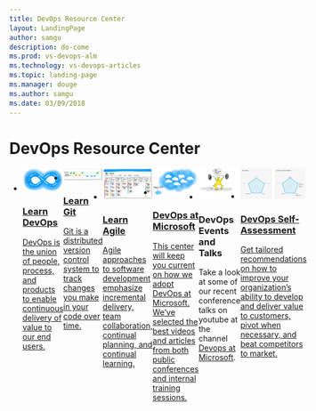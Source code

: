 ```yaml
---
title: DevOps Resource Center
layout: LandingPage
author: samgu
description: do-come
ms.prod: vs-devops-alm
ms.technology: vs-devops-articles
ms.topic: landing-page
ms.manager: douge
ms.author: samgu
ms.date: 03/09/2018
---
```

# DevOps Resource Center

<ul class="panelContent cardsC" style="display: flex;">
    <li>
        <a href="what-is-devops.md">
            <div class="cardSize">
                <div class="cardPadding">
                    <div class="card">
                        <div class="cardImageOuter">
                            <div class="cardImage bgdAccent1">
                                <img class="x-hidden-focus" alt="" src="_img/devops-cycle.png" data-linktype="external">
                            </div>
                        </div>
                        <div class="cardText">
                            <h3>Learn DevOps</h3>
                            <p>DevOps is the union of people, process, and products to enable continuous delivery of value to our end users.</p>
                        </div>
                    </div>
                </div>
            </div>
        </a>
    </li>
    <li>
        <a href="what-is-git.md">
            <div class="cardSize">
                <div class="cardPadding">
                    <div class="card">
                        <div class="cardImageOuter">
                            <div class="cardImage bgdAccent1">
                                <img class="x-hidden-focus" alt="" src="_img/Git-branching.png" data-linktype="external">
                            </div>
                        </div>
                        <div class="cardText">
                            <h3>Learn Git</h3>
                            <p>Git is a distributed version control system to track changes you make in your code over time. </p>
                        </div>
                    </div>
                </div>
            </div>
        </a>
    </li>
    <li>
        <a href="what-is-agile.md">
            <div class="cardSize">
                <div class="cardPadding">
                    <div class="card">
                        <div class="cardImageOuter">
                            <div class="cardImage bgdAccent1">
                                <img class="x-hidden-focus" alt="" src="_img/devops-kanban.png" data-linktype="external">
                            </div>
                        </div>
                        <div class="cardText">
                            <h3>Learn Agile</h3>
                            <p>Agile approaches to software development emphasize incremental delivery, team collaboration, continual planning, and continual learning.  </p>
                        </div>
                    </div>
                </div>
            </div>
        </a>
    </li>
    <li>
        <a href="devops-at-microsoft.md">
            <div class="cardSize">
                <div class="cardPadding">
                    <div class="card">
                        <div class="cardImageOuter">
                            <div class="cardImage bgdAccent1">
                                <img class="x-hidden-focus" alt="" src="_img/devops-public-clouds.png" data-linktype="external">
                            </div>
                        </div>
                        <div class="cardText">
                            <h3>DevOps at Microsoft</h3>
                            <p>This center will keep you current on how we adopt DevOps at Microsoft. We’ve selected the best videos and articles from both public conferences and internal training sessions.</p>
                        </div>
                    </div>
                </div>
            </div>
        </a>
    </li>
    <li>
        <div class="cardSize">
            <div class="cardPadding">
                <div class="card">
                    <div class="cardImageOuter">
                        <div class="cardImage bgdAccent1">
                            <img class="x-hidden-focus" alt="" src="_img/devops-build-strength.png" data-linktype="external">
                        </div>
                    </div>
                    <div class="cardText">
                        <h3>DevOps Events and Talks</h3>
                        <p>Take a look at some of our recent conference talks on youtube at the channel <a href="https://www.youtube.com/channel/UC-ikyViYMM69joIAv7dlMsA">Devops at Microsoft</a>.</p>
                    </div>
                </div>
            </div>
        </div>
    </li>
    <li>
        <a href="https://devopsassessment.net">   
            <div class="cardSize">
                <div class="cardPadding">
                    <div class="card">
                        <div class="cardImageOuter">
                            <div class="cardImage bgdAccent1">
                                <img class="x-hidden-focus" alt="" src="_img/DevopsAssessment-Results.png" data-linktype="external">
                            </div>
                        </div>
                        <div class="cardText">
                            <h3>DevOps Self-Assessment</h3>
                            <p>Get tailored recommendations on how to improve your organization’s ability to develop and deliver value to customers, pivot when necessary, and beat competitors to market. </p>
                        </div>
                    </div>
            </div>
        </div>
    </li>
</ul>